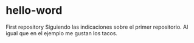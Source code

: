# hello-word
First repository
Siguiendo las indicaciones sobre el primer repositorio.
Al igual que en el ejemplo me gustan los tacos.
